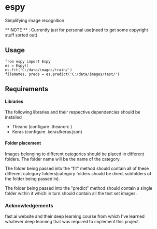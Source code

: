 # espy
Simplifying image recognition

** NOTE ** : Currently just for personal use(need to get some copyright stuff sorted out)

## Usage

```
from espy import Espy
es = Espy()
es.fit('C:/data/images/train/')
fileNames, preds = es.predict('C:/data/images/test/')
```

## Requirements

#### Libraries
The following libraries and their respective dependencies should be installed

* Theano (configure .theanorc )
* Keras (configure .keras/keras.json)

#### Folder placement
Images belonging to different categories should be placed in different folders.
The folder name will be the name of the category.

The folder being passed into the "fit" method should contain all of these different category folders(category folders should be direct subfolders of the folder being passed in).

The folder being passed into the "predict" method should contain a single folder within it which in turn should contain all the test set images.

### Acknowledgements
fast.ai website and their deep learning course from which I've learned whatever deep learning that was required to implement this project.
